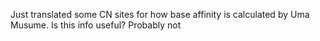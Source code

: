 Just translated some CN sites for how base affinity is calculated by Uma Musume.
Is this info useful? Probably not
